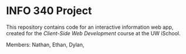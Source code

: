 # INFO 340 Project

This repository contains code for an interactive information web app, created for the _Client-Side Web Development_ course at the UW iSchool.

Members: Nathan, Ethan, Dylan, 
